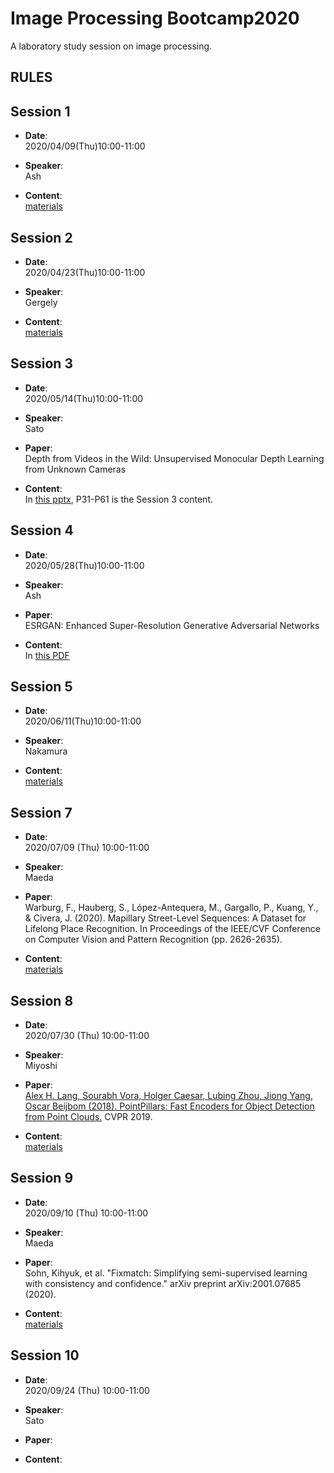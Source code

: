 # Image Processing Bootcamp2020
A laboratory study session on image processing.

## RULES

## Session 1
- **Date**:  
2020/04/09(Thu)10:00-11:00

- **Speaker**:  
Ash

- **Content**:  
[materials](https://github.com/sekilab/image_processing_bootcamp2019/tree/master/mli_session1)

## Session 2
- **Date**:  
2020/04/23(Thu)10:00-11:00

- **Speaker**:  
Gergely

- **Content**:  
[materials](https://github.com/sekilab/image_processing_bootcamp2019/tree/master/mli_session2)


## Session 3
- **Date**:  
2020/05/14(Thu)10:00-11:00

- **Speaker**:  
Sato

- **Paper**:  
Depth from Videos in the Wild: Unsupervised Monocular Depth Learning from Unknown Cameras

- **Content**:  
In [this pptx](https://drive.google.com/file/d/1udowA_HujBPsCEz9G390hxm0whi4CT51/view?usp=sharing), P31-P61 is the Session 3 content.


## Session 4
- **Date**:  
2020/05/28(Thu)10:00-11:00

- **Speaker**:  
Ash

- **Paper**:  
ESRGAN: Enhanced Super-Resolution Generative Adversarial Networks

- **Content**:  
In [this PDF](https://drive.google.com/file/d/1mAnudOH7Rkgzqhl1e1jxzZzzoGBOp2Um/view?usp=sharing)


## Session 5

- **Date**:  
2020/06/11(Thu)10:00-11:00

- **Speaker**:  
Nakamura

- **Content**:  
[materials](https://drive.google.com/file/d/14Z183gjj9LdqDnS3eysEIKii3x0zbVXk/view?usp=sharing)


## Session 7

- **Date**:  
2020/07/09 (Thu) 10:00-11:00

- **Speaker**:  
Maeda

- **Paper**:  
Warburg, F., Hauberg, S., López-Antequera, M., Gargallo, P., Kuang, Y., & Civera, J. (2020). Mapillary Street-Level Sequences: A Dataset for Lifelong Place Recognition. In Proceedings of the IEEE/CVF Conference on Computer Vision and Pattern Recognition (pp. 2626-2635).

- **Content**:  
[materials](https://drive.google.com/drive/folders/1Pr6-efOAxusyCbqHB5buX8ILW_obUoVA?usp=sharing)


## Session 8

- **Date**:  
2020/07/30 (Thu) 10:00-11:00

- **Speaker**:  
Miyoshi

- **Paper**:  
[Alex H. Lang, Sourabh Vora, Holger Caesar, Lubing Zhou, Jiong Yang, Oscar Beijbom (2018). PointPillars: Fast Encoders for Object Detection from Point Clouds.](https://arxiv.org/abs/1812.05784) CVPR 2019.

- **Content**:  
[materials](https://docs.google.com/presentation/d/1gvMtdDTQNRKfPQZGJvdARI_-yvA-GRk7VGG5BH3Um1E/edit?usp=sharing)


## Session 9

- **Date**:  
2020/09/10 (Thu) 10:00-11:00

- **Speaker**:  
Maeda

- **Paper**:  
Sohn, Kihyuk, et al. "Fixmatch: Simplifying semi-supervised learning with consistency and confidence." arXiv preprint arXiv:2001.07685 (2020).


- **Content**:  
[materials](https://drive.google.com/file/d/1s9rY7cPP1bSxhjc8_JmiN05RCjJxr8BL/view?usp=sharing)


## Session 10

- **Date**:  
2020/09/24 (Thu) 10:00-11:00

- **Speaker**:  
Sato

- **Paper**:  


- **Content**:  




